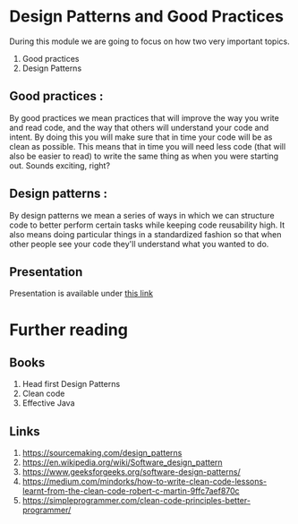# Design Patterns and Good Practices
During this module we are going to focus on how two very important topics.
1. Good practices
2. Design Patterns

## Good practices :
By good practices we mean practices that will improve the way you write and read code, and the way that others will understand your code and intent. By doing this you will make sure that in time your code will be as clean as possible. This means that in time you will need less code (that will also be easier to read) to write the same thing as when you were starting out. Sounds exciting, right?

## Design patterns :
By design patterns we mean a series of ways in which we can structure code to better perform certain tasks while keeping code reusability high.
It also means doing particular things in a standardized fashion so that when other people see your code they'll understand what you wanted to do.

## Presentation
Presentation is available under [this link](https://gitlab.com/sda-international/program/java/design-patterns/wikis/uploads/376a0abf4130b04dd0a914421e7e940f/07_Design_Patterns__1_.pdf)

# Further reading

## Books

1. Head first Design Patterns
2. Clean code
3. Effective Java

## Links

1. https://sourcemaking.com/design_patterns
2. https://en.wikipedia.org/wiki/Software_design_pattern
3. https://www.geeksforgeeks.org/software-design-patterns/
4. https://medium.com/mindorks/how-to-write-clean-code-lessons-learnt-from-the-clean-code-robert-c-martin-9ffc7aef870c
5. https://simpleprogrammer.com/clean-code-principles-better-programmer/